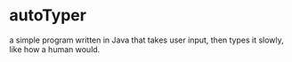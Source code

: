 # autoTyper
a simple program written in Java that takes user input, then types it slowly, like how a human would.
